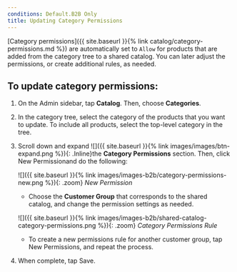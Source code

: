 ```yaml
---
conditions: Default.B2B Only
title: Updating Category Permissions
---
```


[Category permissions]({{ site.baseurl }}{% link catalog/category-permissions.md %}) are automatically set to `Allow` for products that are added from the category tree to a shared catalog. You can later adjust the permissions, or create additional rules, as needed.

## To update category permissions:

1. On the Admin sidebar, tap **Catalog**. Then, choose **Categories**.

1. In the category tree, select the category of the products that you want to update. To include all products, select the top-level category in the tree.

1. Scroll down and expand ![]({{ site.baseurl }}{% link images/images/btn-expand.png %}){: .Inline}the **Category Permissions** section. Then, click <span class="btn">New Permission</span>and do the following:

    ![]({{ site.baseurl }}{% link images/images-b2b/category-permissions-new.png %}){: .zoom}
    *New Permission*

    * Choose the **Customer Group** that corresponds to the shared catalog, and change the permission settings as needed.

    ![]({{ site.baseurl }}{% link images/images-b2b/shared-catalog-category-permissions.png %}){: .zoom}
    *Category Permissions Rule*

    * To create a new permissions rule for another customer group, tap <span class="btn">New Permissions</span>, and repeat the process.

1. When complete, tap <span class="btn">Save</span>.
